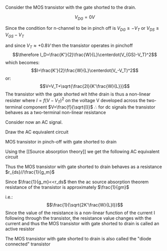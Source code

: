 Consider the MOS transistor with the gate shorted to the drain.

$$V_{DG}=0V$$

Since the condition for n-channel to be in pinch off is $V_{DG}\ge-V_T$
or 
$V_{DS}\ge V_{GS}-V_T$ 

and since $V_T\approx +0.8V$
then the transistor operates in pinchoff
$$\therefore I_D=\frac{K'}{2}\frac{W}{L}\centerdot(V_{GS}-V_T)^2$$
which becomes:
$$I=\frac{K'}{2}\frac{W}{L}\centerdot(V_-V_T)^2$$
or:
$$V=V_T+\sqrt{\frac{2I}{K'\frac{W}{L}}}$$
The transistor with the gate shorted wit hthe drain is thus a non-linear resister where $I=f(V-V_T)^2$ on the voltage V developed across the two-terminal component $V=\frac{f}{\sqrt{I}}$ 
$\therefore$ for dc signals the transistor behaves as a two-terminal non-linear resistance

Consider now an AC signal.

Draw the AC equivalent circuit

MOS transistor in pinch-off with gate shorted to drain 

Using the [[Source absorption theory]] we get the following AC equivalent circuit

Thus the MOS transistor with gate shorted to drain behaves as a resistance $r_{ds}//\frac{1}{g_m}$

Since $\frac{1}{g_m}<<r_ds$ then the ac source absorption theorem resistance of the transistor is approximately $\frac{1}{gm}$ 

i.e.: $$\frac{1}{\sqrt{2K'\frac{W}{L}I}}$$
Since the value of the resistance is a non-linear function of the current I following through the transistor, the resistance value changes with the current and thus the MOS transistor with gate shorted to drain is called an active resistor

The MOS transistor with gate shorted to drain is also called the "diode connected" transistor